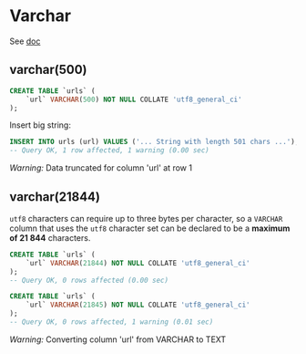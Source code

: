 # Varchar

See [doc](https://mariadb.com/kb/en/varchar/)

## varchar(500)

```sql
CREATE TABLE `urls` (
    `url` VARCHAR(500) NOT NULL COLLATE 'utf8_general_ci'
);
```

Insert big string:

```sql
INSERT INTO urls (url) VALUES ('... String with length 501 chars ...');
-- Query OK, 1 row affected, 1 warning (0.00 sec)
```
*Warning:* Data truncated for column 'url' at row 1

## varchar(21844)

`utf8` characters can require up to three bytes per character, 
so a `VARCHAR` column that uses the `utf8` character set can be declared to be a **maximum of 21 844** characters.

```sql
CREATE TABLE `urls` (
    `url` VARCHAR(21844) NOT NULL COLLATE 'utf8_general_ci'
);
-- Query OK, 0 rows affected (0.00 sec)
```

```sql
CREATE TABLE `urls` (
    `url` VARCHAR(21845) NOT NULL COLLATE 'utf8_general_ci'
);
-- Query OK, 0 rows affected, 1 warning (0.01 sec)
```
*Warning:* Converting column 'url' from VARCHAR to TEXT
